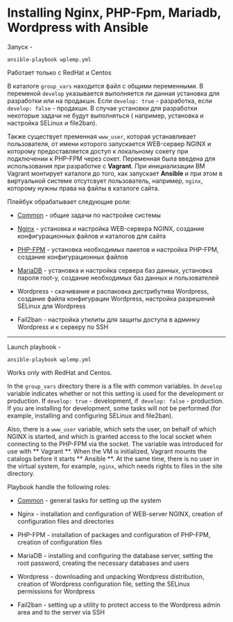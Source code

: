 
# Installing Nginx, PHP-Fpm, Mariadb, Wordpress with Ansible

Запуск  - 

```
ansible-playbook wplemp.yml
``` 

Работает только с RedHat и Centos

В каталоге `group_vars` находится файл с общими переменными.
В переменой `develop` указывается выполняется ли данная установка для разработки или на продакшн.
Если `develop: true` - разработка, если `develop: false` - продакшн.
В случае установки для разработки некоторые задачи не будут выполняться ( например, установка
и настройка SELinux и file2ban).

Также существует пременная `www_user`, которая устанавливает пользователя, от имени которого запускается
WEB-сервер NGINX и которому предоставляется доступ к локальному сокету при подключении к PHP-FPM 
через сокет. Переменная была введена для использования при разработке с **Vagrant**. При инициализации ВМ Vagrant 
монтирует каталоги до того, как запускает **Ansible** и при этом в виртуальной системе отсутсвует пользователь, 
например, `nginx`, которому нужны права на файлы в каталоге сайта.


Плейбук обрабатывает следующие роли:

- [Common](ansible/roles/common/README.md) - общие задачи по настройке системы

- [Nginx](ansible/roles/nginx/README.md) - установка и настройка WEB-сервера NGINX, создание конфигурационных файлов и каталогов для сайта

- [PHP-FPM](ansible/roles/php-fpm/README.md)  - установка необходимых пакетов и настройка PHP-FPM, создание конфигурационных файлов

- [MariaDB](ansible/roles/mariadb/README.md) - установка и настройка сервера баз данных, установка пароля root-у, создание необходимых баз данных 
и  пользователей

- Wordpress - скачивание и распаковка дистрибутива Wordpress, создание файла конфигурации Wordpress, 
настройка разрешений SELinux для Wordpress

- Fail2ban - настройка утилиты для защиты доступа в админку Wordpress и к серверу по SSH
 


---


Launch playbook - 

```
ansible-playbook wplemp.yml
``` 

Works only with RedHat and Centos.

In the `group_vars` directory there is a file with common variables.
In `develop` variable indicates whether or not this setting is used for the development or production.
If `develop: true` - development, if` develop: false` - production.
If you are installing for development, some tasks will not be performed (for example, installing 
and configuring SELinux and file2ban).

Also, there is a `www_user` variable, which sets the user, on behalf of which NGINX is started, 
and which is granted access to the local socket when connecting to the PHP-FPM via the socket.
The variable was introduced for use with ** Vagrant **. 
When the VM is initialized, Vagrant mounts the catalogs before it starts ** Ansible **.
At the same time, there is no user in the virtual system, for example, `nginx`, 
which needs rights to files in the site directory.

Playbook handle the following roles:

- [Common](ansible/roles/common/README.md) - general tasks for setting up the system

- Nginx - installation and configuration of WEB-server NGINX, creation of configuration files and directories

- PHP-FPM - installation of packages and configuration of PHP-FPM, creation of configuration files

- MariaDB - installing and configuring the database server, setting the root password, 
creating the necessary databases and users

- Wordpress - downloading and unpacking Wordpress distribution, creation of Wordpress configuration file, setting 
the SELinux permissions for Wordpress

- Fail2ban - setting up a utility to protect access to the Wordpress admin area and to the server via SSH




